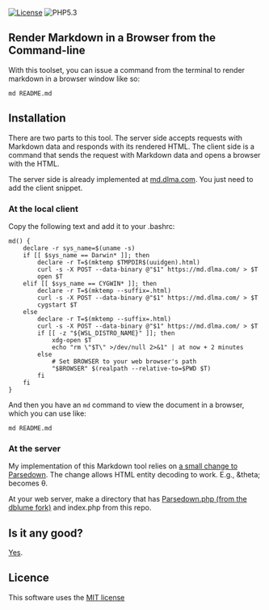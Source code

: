 [![License](https://img.shields.io/badge/license-MIT_license-blue.svg)](https://raw.githubusercontent.com/dblume/md-reader/main/LICENSE.txt)
![PHP5.3](https://img.shields.io/badge/php-%3E=5.3-blue.svg)

## Render Markdown in a Browser from the Command-line

With this toolset, you can issue a command from the terminal to render markdown
in a browser window like so:

    md README.md

## Installation

There are two parts to this tool. The server side accepts requests with Markdown
data and responds with its rendered HTML. The client side is a command that sends
the request with Markdown data and opens a browser with the HTML.

The server side is already implemented at [md.dlma.com](https://md.dlma.com).
You just need to add the client snippet.

### At the local client

Copy the following text and add it to your .bashrc:

    md() {
        declare -r sys_name=$(uname -s)
        if [[ $sys_name == Darwin* ]]; then
            declare -r T=$(mktemp $TMPDIR$(uuidgen).html)
            curl -s -X POST --data-binary @"$1" https://md.dlma.com/ > $T
            open $T
        elif [[ $sys_name == CYGWIN* ]]; then
            declare -r T=$(mktemp --suffix=.html)
            curl -s -X POST --data-binary @"$1" https://md.dlma.com/ > $T
            cygstart $T
        else
            declare -r T=$(mktemp --suffix=.html)
            curl -s -X POST --data-binary @"$1" https://md.dlma.com/ > $T
            if [[ -z "${WSL_DISTRO_NAME}" ]]; then
                xdg-open $T
                echo "rm \"$T\" >/dev/null 2>&1" | at now + 2 minutes
            else
                # Set BROWSER to your web browser's path
                "$BROWSER" $(realpath --relative-to=$PWD $T)
            fi
        fi
    }

And then you have an `md` command to view the document in a browser, which you can use like:

    md README.md

### At the server

My implementation of this Markdown tool relies on
[a small change to Parsedown](https://github.com/dblume/parsedown/commit/b9409c58075b74119f7626824fbf9585e9e59633#diff-ed0d3da57330712681e64f838087ea47).
The change allows HTML entity decoding to work. E.g., &amp;theta; becomes &theta;.

At your web server, make a directory that has [Parsedown.php (from the dblume fork)](https://github.com/dblume/parsedown)
and index.php from this repo.

## Is it any good?

[Yes](https://news.ycombinator.com/item?id=3067434).

## Licence

This software uses the [MIT license](https://raw.githubusercontent.com/dblume/md-reader/master/LICENSE.txt)
